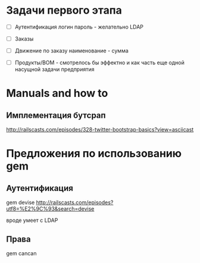 # Задачи первого этапа
- [ ] Аутентификация логин пароль  - желательно LDAP
- [ ] Заказы
- [ ] Движение по заказу наименование - сумма 
- [ ] Продукты/BOM  - смотрелось бы эффектно и как часть еще одной насущной задачи предприятия



# Manuals and how to
## Имплементация бутсрап 
http://railscasts.com/episodes/328-twitter-bootstrap-basics?view=asciicast


# Предложения по использованию gem
## Аутентификация 
gem devise
http://railscasts.com/episodes?utf8=%E2%9C%93&search=devise

вроде умеет с LDAP

## Права 
gem cancan

